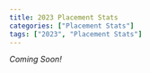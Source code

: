```yaml
---
title: 2023 Placement Stats
categories: ["Placement Stats"]
tags: ["2023", "Placement Stats"]
---
```


*Coming Soon!*